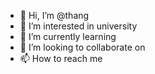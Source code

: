 - 👋 Hi, I’m @thang
- 👀 I’m interested in university
- 🌱 I’m currently learning 
- 💞️ I’m looking to collaborate on 
- 📫 How to reach me 

<!---
thangtwoktow/thangtwoktow is a ✨ special ✨ repository because its `README.md` (this file) appears on your GitHub profile.
You can click the Preview link to take a look at your changes.
--->
